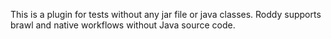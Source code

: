 This is a plugin for tests without any jar file or java classes. Roddy supports brawl and native workflows without Java source code.

